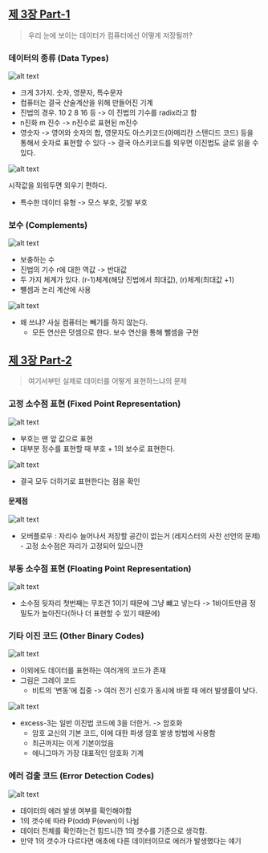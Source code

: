 ## [제 3장 Part-1](https://www.youtube.com/watch?v=aSocCv3SC2k&list=PLc8fQ-m7b1hCHTT7VH2oo0Ng7Et096dYc&index=6)

> 우리 눈에 보이는 데이터가 컴퓨터에선 어떻게 저장될까?

### 데이터의 종류 (Data Types)

![alt text](image-18.png)

- 크게 3가지. 숫자, 영문자, 특수문자
- 컴퓨터는 결국 산술계산을 위해 만들어진 기계
- 진법의 경우. 10 2 8 16 등 -> 이 진법의 기수를 radix라고 함
- n진화 m 진수 -> n진수로 표현된 m진수
- 영숫자 -> 영어와 숫자의 합, 영문자도 아스키코드(아메리칸 스탠디드 코드) 등을 통해서 숫자로 표현할 수 있다 -> 결국 아스키코드를 외우면 이진법도 글로 읽을 수 있다.

![alt text](image-19.png)

시작값을 외워두면 외우기 편하다.

- 특수한 데이터 유형 -> 모스 부호, 깃발 부호

### 보수 (Complements)

![alt text](image-20.png)

- 보충하는 수
- 진법의 기수 r에 대한 역값 -> 반대값
- 두 가지 체계가 있다. (r-1)체계(해당 진법에서 최대값), (r)체계(최대값 +1)
- 뺼셈과 논리 계산에 사용

![alt text](image-21.png)

- 왜 쓰냐? 사실 컴퓨터는 빼기를 하지 않는다.
  - 모든 연산은 덧셈으로 한다. 보수 연산을 통해 뺄셈을 구현

## [제 3장 Part-2](https://www.youtube.com/watch?v=bysGzutpRgc&list=PLc8fQ-m7b1hCHTT7VH2oo0Ng7Et096dYc&index=7)

> 여기서부턴 실제로 데이터를 어떻게 표현하느냐의 문제

### 고정 소수점 표현 (Fixed Point Representation)

![alt text](image-22.png)

- 부호는 맨 앞 값으로 표현
- 대부분 정수를 표현할 때 부호 + 1의 보수로 표현한다.

![alt text](image-23.png)

- 결국 모두 더하기로 표현한다는 점을 확인

#### 문제점

![alt text](image-24.png)

- 오버플로우 : 자리수 늘어나서 저장할 공간이 없는거 (레지스터의 사전 선언의 문제) - 고정 소수점은 자리가 고정되어 있으니깐

### 부동 소수점 표현 (Floating Point Representation)

![alt text](image-25.png)

- 소수점 뒷자리 첫번째는 무조건 1이기 때문에 그냥 뺴고 넣는다 -> 1바이트만큼 정밀도가 높아진다(하나 더 표현할 수 있기 때문에)

### 기타 이진 코드 (Other Binary Codes)

![alt text](image-26.png)

- 이외에도 데이터를 표현하는 여러개의 코드가 존재
- 그림은 그레이 코드
  - 비트의 '변동'에 집중 -> 여러 전기 신호가 동시에 바뀔 때 에러 발생률이 낮다.

![alt text](image-27.png)

- excess-3는 일반 이진법 코드에 3을 더한거. -> 암호화
  - 암호 교신의 기본 코드, 이에 대한 파생 암호 발생 방법에 사용함
  - 최근까지는 이게 기본이었음
  - 에니그마가 가장 대표적인 암호화 기계

### 에러 검출 코드 (Error Detection Codes)

![alt text](image-28.png)

- 데이터의 에러 발생 여부를 확인해야함
- 1의 갯수에 따라 P(odd) P(even)이 나뉨
- 데이터 전체를 확인하는건 힘드니깐 1의 갯수를 기준으로 생각함.
- 만약 1의 갯수가 다르다면 애초에 다른 데이터이므로 에러가 발생했다는 얘기
